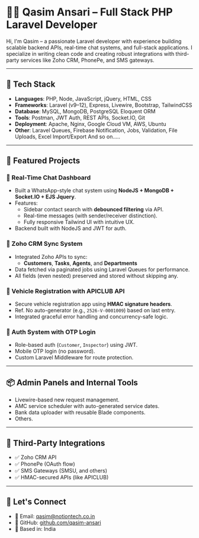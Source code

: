 # 👨‍💻 Qasim Ansari – Full Stack PHP Laravel Developer

Hi, I'm Qasim – a passionate Laravel developer with experience building scalable backend APIs, real-time chat systems, and full-stack applications. I specialize in writing clean code and creating robust integrations with third-party services like Zoho CRM, PhonePe, and SMS gateways.

---

## 🔧 Tech Stack

- **Languages**: PHP, Node, JavaScript, jQuery, HTML, CSS
- **Frameworks**: Laravel (v9–12), Express, Livewire, Bootstrap, TailwindCSS
- **Database**: MySQL, MongoDB, PostgreSQL Eloquent ORM
- **Tools**: Postman, JWT Auth, REST APIs, Socket.IO, Git
- **Deployment**: Apache, Nginx, Google Cloud VM, AWS, Ubuntu
- **Other**: Laravel Queues, Firebase Notification, Jobs, Validation, File Uploads, Excel Import/Export And so on.....

---

## 🚀 Featured Projects

### 🔹 Real-Time Chat Dashboard
- Built a WhatsApp-style chat system using **NodeJS + MongoDB + Socket.IO + EJS Jquery**.
- Features:
  - Sidebar contact search with **debounced filtering** via API.
  - Real-time messages (with sender/receiver distinction).
  - Fully responsive Tailwind UI with intuitive UX.
- Backend built with NodeJS and JWT for auth.

### 🔹 Zoho CRM Sync System
- Integrated Zoho APIs to sync:
  - **Customers**, **Tasks**, **Agents**, and **Departments**
- Data fetched via paginated jobs using Laravel Queues for performance.
- All fields (even nested) preserved and stored without skipping any.

### 🔹 Vehicle Registration with APICLUB API
- Secure vehicle registration app using **HMAC signature headers**.
- Ref. No auto-generator (e.g., `2526-V-0001009`) based on last entry.
- Integrated graceful error handling and concurrency-safe logic.

### 🔹 Auth System with OTP Login
- Role-based auth (`Customer`, `Inspector`) using JWT.
- Mobile OTP login (no password).
- Custom Laravel Middleware for route protection.

---

## 📦 Admin Panels and Internal Tools

- Livewire-based new request management.
- AMC service scheduler with auto-generated service dates.
- Bank data uploader with reusable Blade components.
- Others.

---

## 📱 Third-Party Integrations

- ✅ Zoho CRM API
- ✅ PhonePe (OAuth flow)
- ✅ SMS Gateways (SMSU, and others)
- ✅ HMAC-secured APIs (like APICLUB)

---

## 📍 Let's Connect

- 📧 Email: qasim@notiontech.co.in
- 🔗 GitHub: [github.com/qasim-ansari](https://github.com/qasim-ansari)
- 📍 Based in: India


